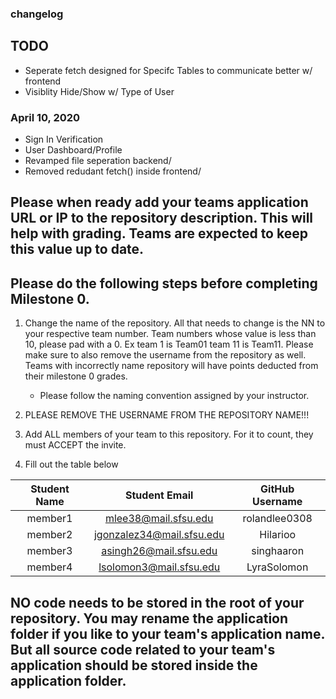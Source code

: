 ### changelog

## TODO

- Seperate fetch designed for Specifc Tables to communicate better w/ frontend
- Visiblity Hide/Show w/ Type of User

### April 10, 2020

- Sign In Verification
- User Dashboard/Profile
- Revamped file seperation backend/
- Removed redudant fetch() inside frontend/

## Please when ready add your teams application URL or IP to the repository description. This will help with grading. Teams are expected to keep this value up to date.

## Please do the following steps before completing Milestone 0.

1. Change the name of the repository. All that needs to change is the NN to your respective team number. Team numbers whose value is less than 10, please pad with a 0. Ex team 1 is Team01 team 11 is Team11. Please make sure to also remove the username from the repository as well. Teams with incorrectly name repository will have points deducted from their milestone 0 grades.

   - Please follow the naming convention assigned by your instructor.

1. PLEASE REMOVE THE USERNAME FROM THE REPOSITORY NAME!!!

1. Add ALL members of your team to this repository. For it to count, they must ACCEPT the invite.

1. Fill out the table below

| Student Name |       Student Email       | GitHub Username |
| :----------: | :-----------------------: | :-------------: |
|   member1    |   mlee38@mail.sfsu.edu    |  rolandlee0308  |
|   member2    | jgonzalez34@mail.sfsu.edu |    Hilarioo     |
|   member3    |  asingh26@mail.sfsu.edu   |   singhaaron    |
|   member4    |  lsolomon3@mail.sfsu.edu  |   LyraSolomon   |

## NO code needs to be stored in the root of your repository. You may rename the application folder if you like to your team's application name. But all source code related to your team's application should be stored inside the application folder.
